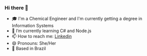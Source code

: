### Hi there 👋

- 🎓 I'm a Chemical Engineer and I'm currently getting a degree in Information Systems
- 📖 I’m currently learning C# and Node.js
- 📫 How to reach me: [Linkedin](https://www.linkedin.com/in/m-vitoria-vasconcelos)
- 😄 Pronouns: She/Her
- 🏡 Based in Brazil

